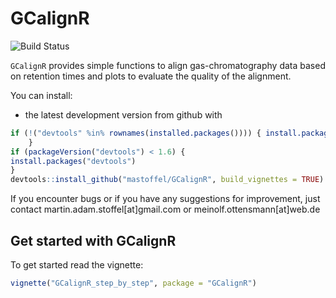 
<!-- README.md is generated from README.Rmd. Please edit that file -->
GCalignR
========

![Build Status](https://travis-ci.org/mastoffel/GCalignR.svg?branch=master)

`GCalignR` provides simple functions to align gas-chromatography data based on retention times and plots to evaluate the quality of the alignment.

You can install:

-   the latest development version from github with

``` r
if (!("devtools" %in% rownames(installed.packages()))) { install.packages("devtools")
    }
if (packageVersion("devtools") < 1.6) {
install.packages("devtools")
}
devtools::install_github("mastoffel/GCalignR", build_vignettes = TRUE)
```

If you encounter bugs or if you have any suggestions for improvement, just contact martin.adam.stoffel\[at\]gmail.com or meinolf.ottensmann\[at\]web.de

Get started with GCalignR
-------------------------

To get started read the vignette:

``` r
vignette("GCalignR_step_by_step", package = "GCalignR")
```
